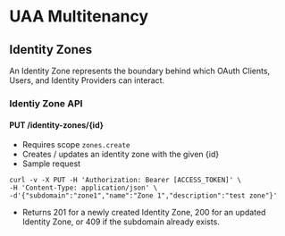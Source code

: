 # UAA Multitenancy

## Identity Zones

An Identity Zone represents the boundary behind which OAuth Clients, Users, and Identity Providers can interact. 

### Identiy Zone API

#### PUT /identity-zones/{id}
* Requires scope `zones.create`
* Creates / updates an identity zone with the given {id}
* Sample request

```
curl -v -X PUT -H 'Authorization: Bearer [ACCESS_TOKEN]' \
-H 'Content-Type: application/json' \
-d'{"subdomain":"zone1","name":"Zone 1","description":"test zone"}'
```
* Returns 201 for a newly created Identity Zone, 200 for an updated Identity Zone, or 409 if the subdomain already exists.
